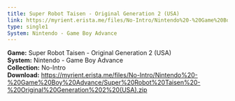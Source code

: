 ```yaml
---
title: Super Robot Taisen - Original Generation 2 (USA)
link: https://myrient.erista.me/files/No-Intro/Nintendo%20-%20Game%20Boy%20Advance/Super%20Robot%20Taisen%20-%20Original%20Generation%202%20(USA).zip
type: single1
System: Nintendo - Game Boy Advance
---
```

<b>Game:</b> Super Robot Taisen - Original Generation 2 (USA)<br>
<b>System:</b> Nintendo - Game Boy Advance<br>
<b>Collection:</b> No-Intro<br>
<b>Download:</b> https://myrient.erista.me/files/No-Intro/Nintendo%20-%20Game%20Boy%20Advance/Super%20Robot%20Taisen%20-%20Original%20Generation%202%20(USA).zip
